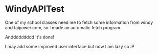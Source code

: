 # WindyAPITest
One of my school classes need me to fetch some information from windy and taipower.com, so I made an automatic fetch program.

Anddddddddd It's done!

I may add some improved user interface but now I am lazy so :P
